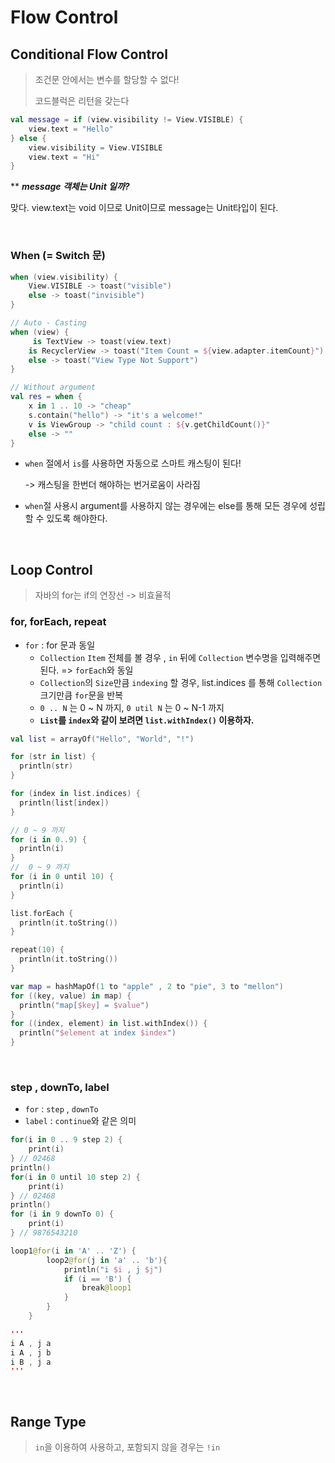 # Flow Control

## Conditional Flow Control

> 조건문 안에서는 변수를 할당할 수 없다!
>
> 코드블럭은 리턴을 갖는다

~~~kotlin
val message = if (view.visibility != View.VISIBLE) {
	view.text = "Hello"
} else {
	view.visibility = View.VISIBLE
	view.text = "Hi"
}
~~~

** ***message 객체는 Unit 일까?*** 

맞다. view.text는 void 이므로 Unit이므로 message는 Unit타입이 된다.

<br>

### When (= Switch 문)

~~~kotlin
when (view.visibility) {
	View.VISIBLE -> toast("visible")
	else -> toast("invisible")
}

// Auto - Casting
when (view) {
	 is TextView -> toast(view.text)
	is RecyclerView -> toast("Item Count = ${view.adapter.itemCount}")
	else -> toast("View Type Not Support")
}

// Without argument
val res = when {
  	x in 1 .. 10 -> "cheap"
  	s.contain("hello") -> "it's a welcome!"
  	v is ViewGroup -> "child count : ${v.getChildCount()}"
  	else -> ""
}
~~~

- `when` 절에서 `is`를 사용하면 자동으로 스마트 캐스팅이 된다!

  -> 캐스팅을 한번더 해야하는 번거로움이 사라짐

- `when`절 사용시 argument를 사용하지 않는 경우에는 else를 통해 모든 경우에 성립할 수 있도록 해야한다.

<br>

## Loop Control

> 자바의 for는 if의 연장선 -> 비효율적

### for, forEach, repeat

- `for` : for 문과 동일 
  - `Collection` `Item` 전체를 볼 경우 , `in` 뒤에 `Collection` 변수명을 입력해주면 된다. => `forEach`와 동일
  - `Collection`의 `Size`만큼 `indexing` 할 경우, list.indices 를 통해 `Collection` 크기만큼 `for`문을 반복
  - `0 .. N` 는 0 ~ N 까지,  `0 util N` 는 0 ~ N-1 까지
  - **`List`를 `index`와 같이 보려면 `list.withIndex()` 이용하자.**

~~~kotlin
val list = arrayOf("Hello", "World", "!")

for (str in list) {
  println(str)
}

for (index in list.indices) {
  println(list[index])
}

// 0 ~ 9 까지
for (i in 0..9) {
  println(i)
}
//  0 ~ 9 까지
for (i in 0 until 10) {
  println(i)
}

list.forEach {
  println(it.toString())
}

repeat(10) {
  println(it.toString())
}

var map = hashMapOf(1 to "apple" , 2 to "pie", 3 to "mellon")
for ((key, value) in map) {
  println("map[$key] = $value")
}
for ((index, element) in list.withIndex()) {
  println("$element at index $index")
}
~~~

<br>

### step , downTo, label

- `for` : `step` , `downTo`
- `label` : `continue`와 같은 의미

~~~kotlin
for(i in 0 .. 9 step 2) {
	print(i)
} // 02468
println()
for(i in 0 until 10 step 2) {
	print(i)
} // 02468
println()
for (i in 9 downTo 0) {
	print(i)
} // 9876543210
~~~

~~~kotlin
loop1@for(i in 'A' .. 'Z') {
        loop2@for(j in 'a' .. 'b'){
            println("i $i , j $j")
            if (i == 'B') {
                break@loop1
            }
        }
    }

'''
i A , j a
i A , j b
i B , j a
'''
~~~

<br>

## Range Type

> `in`을 이용하여 사용하고, 포함되지 않을 경우는 `!in`

